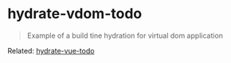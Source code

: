 # hydrate-vdom-todo
> Example of a build tine hydration for virtual dom application

Related: [hydrate-vue-todo](https://github.com/bahmutov/hydrate-vue-todo)
